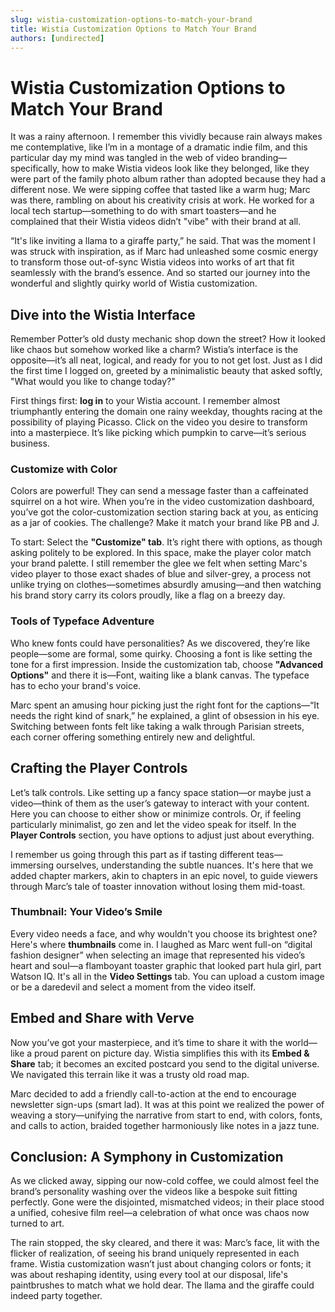 ```yaml
---
slug: wistia-customization-options-to-match-your-brand
title: Wistia Customization Options to Match Your Brand
authors: [undirected]
---
```



# Wistia Customization Options to Match Your Brand

It was a rainy afternoon. I remember this vividly because rain always makes me contemplative, like I’m in a montage of a dramatic indie film, and this particular day my mind was tangled in the web of video branding—specifically, how to make Wistia videos look like they belonged, like they were part of the family photo album rather than adopted because they had a different nose. We were sipping coffee that tasted like a warm hug; Marc was there, rambling on about his creativity crisis at work. He worked for a local tech startup—something to do with smart toasters—and he complained that their Wistia videos didn’t "vibe" with their brand at all. 

“It's like inviting a llama to a giraffe party,” he said. That was the moment I was struck with inspiration, as if Marc had unleashed some cosmic energy to transform those out-of-sync Wistia videos into works of art that fit seamlessly with the brand’s essence. And so started our journey into the wonderful and slightly quirky world of Wistia customization.

## Dive into the Wistia Interface

Remember Potter’s old dusty mechanic shop down the street? How it looked like chaos but somehow worked like a charm? Wistia’s interface is the opposite—it’s all neat, logical, and ready for you to not get lost. Just as I did the first time I logged on, greeted by a minimalistic beauty that asked softly, "What would you like to change today?"

First things first: **log in** to your Wistia account. I remember almost triumphantly entering the domain one rainy weekday, thoughts racing at the possibility of playing Picasso. Click on the video you desire to transform into a masterpiece. It’s like picking which pumpkin to carve—it’s serious business.

### Customize with Color

Colors are powerful! They can send a message faster than a caffeinated squirrel on a hot wire. When you’re in the video customization dashboard, you’ve got the color-customization section staring back at you, as enticing as a jar of cookies. The challenge? Make it match your brand like PB and J. 

To start: Select the **"Customize" tab**. It’s right there with options, as though asking politely to be explored. In this space, make the player color match your brand palette. I still remember the glee we felt when setting Marc's video player to those exact shades of blue and silver-grey, a process not unlike trying on clothes—sometimes absurdly amusing—and then watching his brand story carry its colors proudly, like a flag on a breezy day.

### Tools of Typeface Adventure

Who knew fonts could have personalities? As we discovered, they’re like people—some are formal, some quirky. Choosing a font is like setting the tone for a first impression. Inside the customization tab, choose **"Advanced Options"** and there it is—Font, waiting like a blank canvas. The typeface has to echo your brand's voice. 

Marc spent an amusing hour picking just the right font for the captions—“It needs the right kind of snark,” he explained, a glint of obsession in his eye. Switching between fonts felt like taking a walk through Parisian streets, each corner offering something entirely new and delightful. 

## Crafting the Player Controls

Let’s talk controls. Like setting up a fancy space station—or maybe just a video—think of them as the user’s gateway to interact with your content. Here you can choose to either show or minimize controls. Or, if feeling particularly minimalist, go zen and let the video speak for itself. In the **Player Controls** section, you have options to adjust just about everything.

I remember us going through this part as if tasting different teas—immersing ourselves, understanding the subtle nuances. It's here that we added chapter markers, akin to chapters in an epic novel, to guide viewers through Marc’s tale of toaster innovation without losing them mid-toast. 

### Thumbnail: Your Video’s Smile

Every video needs a face, and why wouldn't you choose its brightest one? Here's where **thumbnails** come in. I laughed as Marc went full-on “digital fashion designer” when selecting an image that represented his video’s heart and soul—a flamboyant toaster graphic that looked part hula girl, part Watson IQ. It's all in the **Video Settings** tab. You can upload a custom image or be a daredevil and select a moment from the video itself. 

## Embed and Share with Verve

Now you’ve got your masterpiece, and it’s time to share it with the world—like a proud parent on picture day. Wistia simplifies this with its **Embed & Share** tab; it becomes an excited postcard you send to the digital universe. We navigated this terrain like it was a trusty old road map. 

Marc decided to add a friendly call-to-action at the end to encourage newsletter sign-ups (smart lad). It was at this point we realized the power of weaving a story—unifying the narrative from start to end, with colors, fonts, and calls to action, braided together harmoniously like notes in a jazz tune.

## Conclusion: A Symphony in Customization

As we clicked away, sipping our now-cold coffee, we could almost feel the brand’s personality washing over the videos like a bespoke suit fitting perfectly. Gone were the disjointed, mismatched videos; in their place stood a unified, cohesive film reel—a celebration of what once was chaos now turned to art.

The rain stopped, the sky cleared, and there it was: Marc’s face, lit with the flicker of realization, of seeing his brand uniquely represented in each frame. Wistia customization wasn’t just about changing colors or fonts; it was about reshaping identity, using every tool at our disposal, life's paintbrushes to match what we hold dear. The llama and the giraffe could indeed party together.